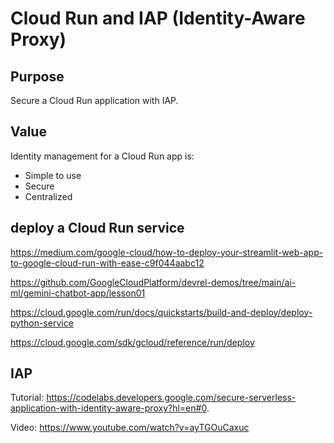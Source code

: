 # Cloud Run and IAP (Identity-Aware Proxy)

## Purpose
Secure a Cloud Run application with IAP.

## Value
Identity management for a Cloud Run app is:
- Simple to use
- Secure
- Centralized


## deploy a Cloud Run service

https://medium.com/google-cloud/how-to-deploy-your-streamlit-web-app-to-google-cloud-run-with-ease-c9f044aabc12

https://github.com/GoogleCloudPlatform/devrel-demos/tree/main/ai-ml/gemini-chatbot-app/lesson01

https://cloud.google.com/run/docs/quickstarts/build-and-deploy/deploy-python-service

https://cloud.google.com/sdk/gcloud/reference/run/deploy

## IAP

Tutorial: 
https://codelabs.developers.google.com/secure-serverless-application-with-identity-aware-proxy?hl=en#0. 

Video: 
https://www.youtube.com/watch?v=ayTGOuCaxuc
